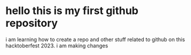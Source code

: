 # hello this is my first github repository 
i am learning how to create a repo and other stuff related to github on this hacktoberfest 2023.
i am making changes
